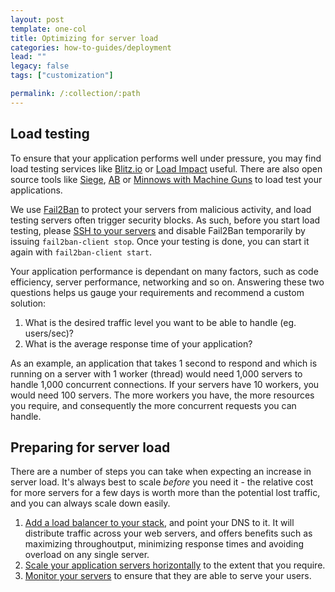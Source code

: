 ```yaml
---
layout: post
template: one-col
title: Optimizing for server load
categories: how-to-guides/deployment
lead: ""
legacy: false
tags: ["customization"]

permalink: /:collection/:path
---
```


## Load testing

To ensure that your application performs well under pressure, you may find load testing services like [Blitz.io](http://blitz.io) or [Load Impact](http://loadimpact.com/) useful. There are also open source tools like [Siege](http://www.joedog.org/siege-home/), [AB](http://httpd.apache.org/docs/2.2/programs/ab.html) or [Minnows with Machine Guns](https://github.com/rozap/minnowswithmachineguns) to load test your applications.

We use [Fail2Ban](http://www.fail2ban.org/wiki/index.php/Main_Page) to protect your servers from malicious activity, and load testing servers often trigger security blocks. As such, before you start load testing, please [SSH to your servers](/node/how-to-guides/deployment/shells/ssh.html) and disable Fail2Ban temporarily by issuing `fail2ban-client stop`. Once your testing is done, you can start it again with `fail2ban-client start`.

Your application performance is dependant on many factors, such as code efficiency, server performance, networking and so on. Answering these two questions helps us gauge your requirements and recommend a custom solution:

1.  What is the desired traffic level you want to be able to handle (eg. users/sec)?
2.  What is the average response time of your application?

As an example, an application that takes 1 second to respond and which is running on a server with 1 worker (thread) would need 1,000 servers to handle 1,000 concurrent connections. If your servers have 10 workers, you would need 100 servers. The more workers you have, the more resources you require, and consequently the more concurrent requests you can handle.

## Preparing for server load

There are a number of steps you can take when expecting an increase in server load. It's always best to scale _before_ you need it - the relative cost for more servers for a few days is worth more than the potential lost traffic, and you can always scale down easily.

1.  [Add a load balancer to your stack](/node/tutorials/load-balancing.html), and point your DNS to it. It will distribute traffic across your web servers, and offers benefits such as maximizing throughoutput, minimizing response times and avoiding overload on any single server.
2.  [Scale your application servers horizontally](/node/tutorials/scaling.html) to the extent that you require.
3.  [Monitor your servers](/node/how-to-guides/deployment/shells/setting-up-custom-livelogs.html) to ensure that they are able to serve your users.


